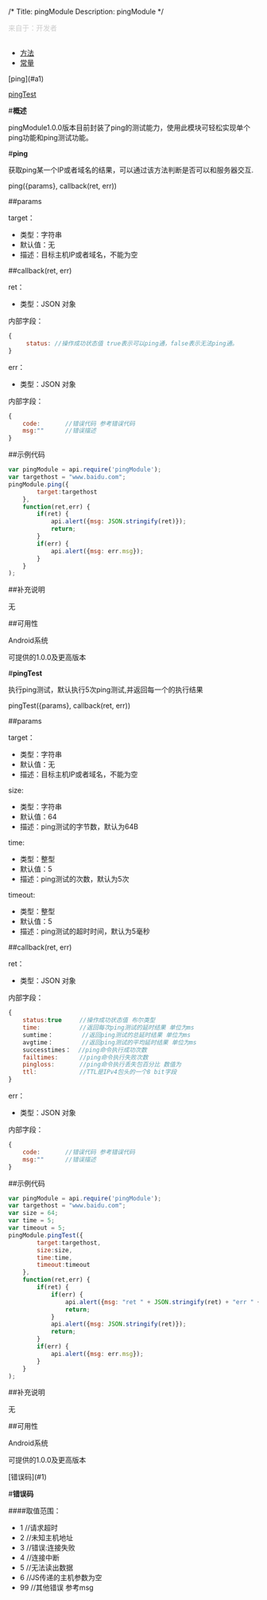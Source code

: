 /*
Title: pingModule
Description: pingModule
*/

<p style="color: #ccc;margin-bottom: 30px;">来自于：开发者</p>

<ul id="tab" class="clearfix">
	<li class="active"><a href="#method-content">方法</a></li>
	<li><a href="#const-content">常量</a></li>
</ul>
<div id="method-content">

<div class="outline">
[ping](#a1)

[pingTest](#a2)
</div>

#**概述**

pingModule1.0.0版本目前封装了ping的测试能力，使用此模块可轻松实现单个ping功能和ping测试功能。

#**ping**<div id="a1"></div>

获取ping某一个IP或者域名的结果，可以通过该方法判断是否可以和服务器交互. 

ping({params}, callback(ret, err))

##params

target：

- 类型：字符串
- 默认值：无
- 描述：目标主机IP或者域名，不能为空

##callback(ret, err)

ret：

- 类型：JSON 对象

内部字段：

```js
{
	 status: //操作成功状态值 true表示可以ping通，false表示无法ping通。
}
```

err：

- 类型：JSON 对象

内部字段：

```js
{
   	code:       //错误代码 参考错误代码
	msg:""		//错误描述
}
```

##示例代码

```js
var pingModule = api.require('pingModule');
var targethost = "www.baidu.com";
pingModule.ping({
		target:targethost
	},
	function(ret,err) {
		if(ret) {
			api.alert({msg: JSON.stringify(ret)});
			return;
		}
		if(err) {
			api.alert({msg: err.msg});
		}
	}
);
```

##补充说明

无

##可用性

Android系统

可提供的1.0.0及更高版本

#**pingTest**<div id="a2"></div>

执行ping测试，默认执行5次ping测试,并返回每一个的执行结果

pingTest({params}, callback(ret, err))

##params

target：

- 类型：字符串
- 默认值：无
- 描述：目标主机IP或者域名，不能为空

size:

- 类型：字符串
- 默认值：64
- 描述：ping测试的字节数，默认为64B 

time:

- 类型：整型
- 默认值：5
- 描述：ping测试的次数，默认为5次

timeout:

- 类型：整型
- 默认值：5
- 描述：ping测试的超时时间，默认为5毫秒

##callback(ret, err)

ret：

- 类型：JSON 对象

内部字段：

```js
{
	status:true		//操作成功状态值 布尔类型	
	time: 			//返回每次ping测试的延时结果 单位为ms
	sumtime：   		//返回ping测试的总延时结果 单位为ms
	avgtime：   		//返回ping测试的平均延时结果 单位为ms
	successtimes：  //ping命令执行成功次数
	failtimes:      //ping命令执行失败次数
	pingloss:		//ping命令执行丢失包百分比 数值为					  			  failtime/(successtimes + failtimes)
	ttl:            //TTL是IPv4包头的一个8 bit字段
}
```

err：

- 类型：JSON 对象

内部字段：

```js
{
   	code:       //错误代码 参考错误代码
	msg:""		//错误描述
}
```

##示例代码

```js
var pingModule = api.require('pingModule');
var targethost = "www.baidu.com";
var size = 64;
var time = 5;
var timeout = 5;
pingModule.pingTest({
		target:targethost,
		size:size,
		time:time,
		timeout:timeout
	},
	function(ret,err) {
		if(ret) {
			if(err) {
				api.alert({msg: "ret " + JSON.stringify(ret) + "err " + JSON.stringify(err)});
				return;
			} 
			api.alert({msg: JSON.stringify(ret)});
			return;
		}
		if(err) {
			api.alert({msg: err.msg});
		}
	}
);
```

##补充说明

无

##可用性

Android系统

可提供的1.0.0及更高版本

</div>

<div id="const-content">

<div class="outline">
[错误码](#1)
</div>

#**错误码**<div id="1"></div>

####取值范围：
- 1		//请求超时
- 2		//未知主机地址
- 3		//错误:连接失败
- 4		//连接中断
- 5  	//无法读出数据
- 6  	//JS传递的主机参数为空
- 99	//其他错误 参考msg

